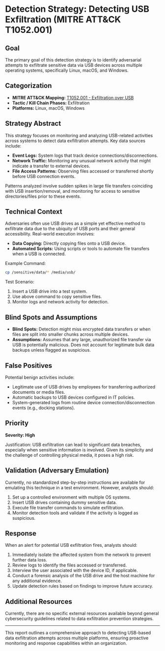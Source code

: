 # Detection Strategy: Detecting USB Exfiltration (MITRE ATT&CK T1052.001)

## Goal
The primary goal of this detection strategy is to identify adversarial attempts to exfiltrate sensitive data via USB devices across multiple operating systems, specifically Linux, macOS, and Windows.

## Categorization

- **MITRE ATT&CK Mapping:** [T1052.001 - Exfiltration over USB](https://attack.mitre.org/techniques/T1052/001)
- **Tactic / Kill Chain Phases:** Exfiltration
- **Platforms:** Linux, macOS, Windows

## Strategy Abstract

This strategy focuses on monitoring and analyzing USB-related activities across systems to detect data exfiltration attempts. Key data sources include:

- **Event Logs:** System logs that track device connections/disconnections.
- **Network Traffic:** Monitoring any unusual network activity that might indicate a transfer to external devices.
- **File Access Patterns:** Observing files accessed or transferred shortly before USB connection events.

Patterns analyzed involve sudden spikes in large file transfers coinciding with USB insertion/removal, and monitoring for access to sensitive directories/files prior to these events.

## Technical Context

Adversaries often use USB drives as a simple yet effective method to exfiltrate data due to the ubiquity of USB ports and their general accessibility. Real-world execution involves:

- **Data Copying:** Directly copying files onto a USB device.
- **Automated Scripts:** Using scripts or tools to automate file transfers when a USB is connected.

Example Command:
```bash
cp /sensitive/data/* /media/usb/
```

Test Scenario: 
1. Insert a USB drive into a test system.
2. Use above command to copy sensitive files.
3. Monitor logs and network activity for detection.

## Blind Spots and Assumptions

- **Blind Spots:** Detection might miss encrypted data transfers or when files are split into smaller chunks across multiple devices.
- **Assumptions:** Assumes that any large, unauthorized file transfer via USB is potentially malicious. Does not account for legitimate bulk data backups unless flagged as suspicious.

## False Positives

Potential benign activities include:
- Legitimate use of USB drives by employees for transferring authorized documents or media files.
- Automatic backups to USB devices configured in IT policies.
- System-generated logs from routine device connection/disconnection events (e.g., docking stations).

## Priority
**Severity: High**

Justification: USB exfiltration can lead to significant data breaches, especially when sensitive information is involved. Given its simplicity and the challenge of controlling physical media, it poses a high risk.

## Validation (Adversary Emulation)

Currently, no standardized step-by-step instructions are available for emulating this technique in a test environment. However, analysts should:

1. Set up a controlled environment with multiple OS systems.
2. Insert USB drives containing dummy sensitive data.
3. Execute file transfer commands to simulate exfiltration.
4. Monitor detection tools and validate if the activity is logged as suspicious.

## Response

When an alert for potential USB exfiltration fires, analysts should:

1. Immediately isolate the affected system from the network to prevent further data loss.
2. Review logs to identify the files accessed or transferred.
3. Interview the user associated with the device ID, if applicable.
4. Conduct a forensic analysis of the USB drive and the host machine for any additional evidence.
5. Update detection rules based on findings to improve future accuracy.

## Additional Resources

Currently, there are no specific external resources available beyond general cybersecurity guidelines related to data exfiltration prevention strategies.

---

This report outlines a comprehensive approach to detecting USB-based data exfiltration attempts across multiple platforms, ensuring proactive monitoring and response capabilities within an organization.